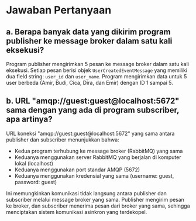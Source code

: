 # Jawaban Pertanyaan

## a. Berapa banyak data yang dikirim program publisher ke message broker dalam satu kali eksekusi?

Program publisher mengirimkan 5 pesan ke message broker dalam satu kali eksekusi. Setiap pesan berisi objek `UserCreatedEventMessage` yang memiliki dua field string: `user_id` dan `user_name`. Program mengirimkan data untuk 5 user berbeda (Amir, Budi, Cica, Dira, dan Emir) dengan ID 1 sampai 5.

## b. URL "amqp://guest:guest@localhost:5672" sama dengan yang ada di program subscriber, apa artinya?

URL koneksi "amqp://guest:guest@localhost:5672" yang sama antara publisher dan subscriber menunjukkan bahwa:

- Kedua program terhubung ke message broker (RabbitMQ) yang sama
- Keduanya menggunakan server RabbitMQ yang berjalan di komputer lokal (localhost)
- Keduanya menggunakan port standar AMQP (5672)
- Keduanya menggunakan kredensial yang sama (username: guest, password: guest)

Ini memungkinkan komunikasi tidak langsung antara publisher dan subscriber melalui message broker yang sama. Publisher mengirim pesan ke broker, dan subscriber menerima pesan dari broker yang sama, sehingga menciptakan sistem komunikasi asinkron yang terdekopel. 